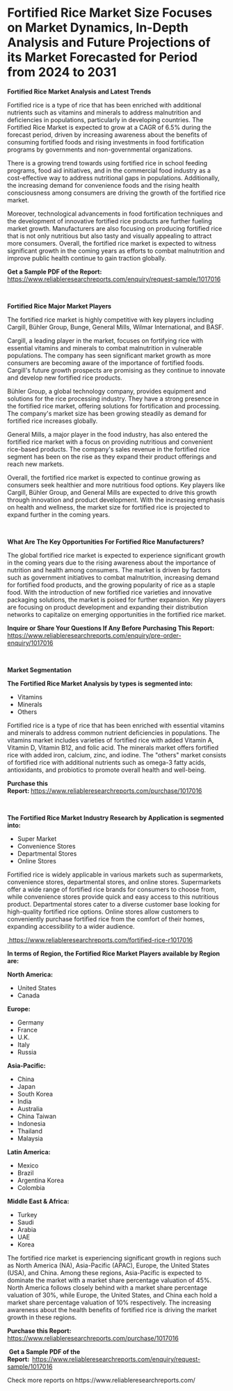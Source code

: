 <p><h1>Fortified Rice Market Size Focuses on Market Dynamics, In-Depth Analysis and Future Projections of its Market Forecasted for Period from 2024 to 2031</h1></p><p><strong>Fortified Rice Market Analysis and Latest Trends</strong></p>
<p><p>Fortified rice is a type of rice that has been enriched with additional nutrients such as vitamins and minerals to address malnutrition and deficiencies in populations, particularly in developing countries. The Fortified Rice Market is expected to grow at a CAGR of 6.5% during the forecast period, driven by increasing awareness about the benefits of consuming fortified foods and rising investments in food fortification programs by governments and non-governmental organizations.</p><p>There is a growing trend towards using fortified rice in school feeding programs, food aid initiatives, and in the commercial food industry as a cost-effective way to address nutritional gaps in populations. Additionally, the increasing demand for convenience foods and the rising health consciousness among consumers are driving the growth of the fortified rice market.</p><p>Moreover, technological advancements in food fortification techniques and the development of innovative fortified rice products are further fueling market growth. Manufacturers are also focusing on producing fortified rice that is not only nutritious but also tasty and visually appealing to attract more consumers. Overall, the fortified rice market is expected to witness significant growth in the coming years as efforts to combat malnutrition and improve public health continue to gain traction globally.</p></p>
<p><strong>Get a Sample PDF of the Report:&nbsp;</strong> <a href="https://www.reliableresearchreports.com/enquiry/request-sample/1017016">https://www.reliableresearchreports.com/enquiry/request-sample/1017016</a></p>
<p>&nbsp;</p>
<p><strong>Fortified Rice Major Market Players</strong></p>
<p><p>The fortified rice market is highly competitive with key players including Cargill, Bühler Group, Bunge, General Mills, Wilmar International, and BASF. </p><p>Cargill, a leading player in the market, focuses on fortifying rice with essential vitamins and minerals to combat malnutrition in vulnerable populations. The company has seen significant market growth as more consumers are becoming aware of the importance of fortified foods. Cargill's future growth prospects are promising as they continue to innovate and develop new fortified rice products.</p><p>Bühler Group, a global technology company, provides equipment and solutions for the rice processing industry. They have a strong presence in the fortified rice market, offering solutions for fortification and processing. The company's market size has been growing steadily as demand for fortified rice increases globally.</p><p>General Mills, a major player in the food industry, has also entered the fortified rice market with a focus on providing nutritious and convenient rice-based products. The company's sales revenue in the fortified rice segment has been on the rise as they expand their product offerings and reach new markets.</p><p>Overall, the fortified rice market is expected to continue growing as consumers seek healthier and more nutritious food options. Key players like Cargill, Bühler Group, and General Mills are expected to drive this growth through innovation and product development. With the increasing emphasis on health and wellness, the market size for fortified rice is projected to expand further in the coming years.</p></p>
<p>&nbsp;</p>
<p><strong>What Are The Key Opportunities For Fortified Rice Manufacturers?</strong></p>
<p><p>The global fortified rice market is expected to experience significant growth in the coming years due to the rising awareness about the importance of nutrition and health among consumers. The market is driven by factors such as government initiatives to combat malnutrition, increasing demand for fortified food products, and the growing popularity of rice as a staple food. With the introduction of new fortified rice varieties and innovative packaging solutions, the market is poised for further expansion. Key players are focusing on product development and expanding their distribution networks to capitalize on emerging opportunities in the fortified rice market.</p></p>
<p><strong>Inquire or Share Your Questions If Any Before Purchasing This Report:</strong> <a href="https://www.reliableresearchreports.com/enquiry/pre-order-enquiry/1017016">https://www.reliableresearchreports.com/enquiry/pre-order-enquiry/1017016</a></p>
<p>&nbsp;</p>
<p><strong>Market Segmentation</strong></p>
<p><strong>The Fortified Rice Market Analysis by types is segmented into:</strong></p>
<p><ul><li>Vitamins</li><li>Minerals</li><li>Others</li></ul></p>
<p><p>Fortified rice is a type of rice that has been enriched with essential vitamins and minerals to address common nutrient deficiencies in populations. The vitamins market includes varieties of fortified rice with added Vitamin A, Vitamin D, Vitamin B12, and folic acid. The minerals market offers fortified rice with added iron, calcium, zinc, and iodine. The "others" market consists of fortified rice with additional nutrients such as omega-3 fatty acids, antioxidants, and probiotics to promote overall health and well-being.</p></p>
<p><strong>Purchase this Report:&nbsp;</strong><a href="https://www.reliableresearchreports.com/purchase/1017016">https://www.reliableresearchreports.com/purchase/1017016</a></p>
<p>&nbsp;</p>
<p><strong>The Fortified Rice Market Industry Research by Application is segmented into:</strong></p>
<p><ul><li>Super Market</li><li>Convenience Stores</li><li>Departmental Stores</li><li>Online Stores</li></ul></p>
<p><p>Fortified rice is widely applicable in various markets such as supermarkets, convenience stores, departmental stores, and online stores. Supermarkets offer a wide range of fortified rice brands for consumers to choose from, while convenience stores provide quick and easy access to this nutritious product. Departmental stores cater to a diverse customer base looking for high-quality fortified rice options. Online stores allow customers to conveniently purchase fortified rice from the comfort of their homes, expanding accessibility to a wider audience.</p></p>
<p><a href="https://www.reliableresearchreports.com/fortified-rice-r1017016">&nbsp;https://www.reliableresearchreports.com/fortified-rice-r1017016</a></p>
<p><strong>In terms of Region, the Fortified Rice Market Players available by Region are:</strong></p>
<p>
    <p> <strong> North America: </strong>
        <ul>
            <li>United States</li>
            <li>Canada</li>
        </ul>
        </p> 
    <p> <strong> Europe: </strong>
        <ul>
            <li>Germany</li>
            <li>France</li>
            <li>U.K.</li>
            <li>Italy</li>
            <li>Russia</li>
        </ul>
        </p> 
    <p> <strong> Asia-Pacific: </strong>
        <ul>
            <li>China</li>
            <li>Japan</li>
            <li>South Korea</li>
            <li>India</li>
            <li>Australia</li>
            <li>China Taiwan</li>
            <li>Indonesia</li>
            <li>Thailand</li>
            <li>Malaysia</li>
        </ul>
        </p> 
    <p> <strong> Latin America: </strong>
        <ul>
            <li>Mexico</li>
            <li>Brazil</li>
            <li>Argentina Korea</li>
            <li>Colombia</li>
        </ul>
        </p> 
    <p> <strong> Middle East & Africa: </strong>
        <ul>
            <li>Turkey</li>
            <li>Saudi</li>
            <li>Arabia</li>
            <li>UAE</li>
            <li>Korea</li>
        </ul>
    </p>
    </p>
<p><p>The fortified rice market is experiencing significant growth in regions such as North America (NA), Asia-Pacific (APAC), Europe, the United States (USA), and China. Among these regions, Asia-Pacific is expected to dominate the market with a market share percentage valuation of 45%. North America follows closely behind with a market share percentage valuation of 30%, while Europe, the United States, and China each hold a market share percentage valuation of 10% respectively. The increasing awareness about the health benefits of fortified rice is driving the market growth in these regions.</p></p>
<p><strong>Purchase this Report: </strong><a href="https://www.reliableresearchreports.com/purchase/1017016">https://www.reliableresearchreports.com/purchase/1017016</a></p>
<p>&nbsp;<strong>Get a Sample PDF of the Report:&nbsp;&nbsp;</strong><a href="https://www.reliableresearchreports.com/enquiry/request-sample/1017016">https://www.reliableresearchreports.com/enquiry/request-sample/1017016</a></p>
<p><strong></strong></p>
<p>Check more reports on https://www.reliableresearchreports.com/</p>